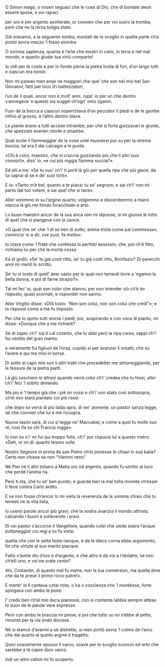 O Simon mago, o miseri seguaci
che le cose di Dio, che di bontate
deon essere spose, e voi rapaci

per oro e per argento avolterate,
or convien che per voi suoni la tromba,
però che ne la terza bolgia state.

Già eravamo, a la seguente tomba,
montati de lo scoglio in quella parte
ch’a punto sovra mezzo ’l fosso piomba.

O somma sapïenza, quanta è l’arte
che mostri in cielo, in terra e nel mal mondo,
e quanto giusto tua virtù comparte!

Io vidi per le coste e per lo fondo
piena la pietra livida di fóri,
d’un largo tutti e ciascun era tondo.

Non mi parean men ampi né maggiori
che que’ che son nel mio bel San Giovanni,
fatti per loco d’i battezzatori;

l’un de li quali, ancor non è molt’ anni,
rupp’ io per un che dentro v’annegava:
e questo sia suggel ch’ogn’ omo sganni.

Fuor de la bocca a ciascun soperchiava
d’un peccator li piedi e de le gambe
infino al grosso, e l’altro dentro stava.

Le piante erano a tutti accese intrambe;
per che sì forte guizzavan le giunte,
che spezzate averien ritorte e strambe.

Qual suole il fiammeggiar de le cose unte
muoversi pur su per la strema buccia,
tal era lì dai calcagni a le punte.

«Chi è colui, maestro, che si cruccia
guizzando più che li altri suoi consorti»,
diss’ io, «e cui più roggia fiamma succia?».

Ed elli a me: «Se tu vuo’ ch’i’ ti porti
là giù per quella ripa che più giace,
da lui saprai di sé e de’ suoi torti».

E io: «Tanto m’è bel, quanto a te piace:
tu se’ segnore, e sai ch’i’ non mi parto
dal tuo volere, e sai quel che si tace».

Allor venimmo in su l’argine quarto;
volgemmo e discendemmo a mano stanca
là giù nel fondo foracchiato e arto.

Lo buon maestro ancor de la sua anca
non mi dipuose, sì mi giunse al rotto
di quel che si piangeva con la zanca.

«O qual che se’ che ’l di sù tien di sotto,
anima trista come pal commessa»,
comincia’ io a dir, «se puoi, fa motto».

Io stava come ’l frate che confessa
lo perfido assessin, che, poi ch’è fitto,
richiama lui per che la morte cessa.

Ed el gridò: «Se’ tu già costì ritto,
se’ tu già costì ritto, Bonifazio?
Di parecchi anni mi mentì lo scritto.

Se’ tu sì tosto di quell’ aver sazio
per lo qual non temesti tòrre a ’nganno
la bella donna, e poi di farne strazio?».

Tal mi fec’ io, quai son color che stanno,
per non intender ciò ch’è lor risposto,
quasi scornati, e risponder non sanno.

Allor Virgilio disse: «Dilli tosto:
“Non son colui, non son colui che credi”»;
e io rispuosi come a me fu imposto.

Per che lo spirto tutti storse i piedi;
poi, sospirando e con voce di pianto,
mi disse: «Dunque che a me richiedi?

Se di saper ch’i’ sia ti cal cotanto,
che tu abbi però la ripa corsa,
sappi ch’i’ fui vestito del gran manto;

e veramente fui figliuol de l’orsa,
cupido sì per avanzar li orsatti,
che sù l’avere e qui me misi in borsa.

Di sotto al capo mio son li altri tratti
che precedetter me simoneggiando,
per le fessure de la pietra piatti.

Là giù cascherò io altresì quando
verrà colui ch’i’ credea che tu fossi,
allor ch’i’ feci ’l sùbito dimando.

Ma più è ’l tempo già che i piè mi cossi
e ch’i’ son stato così sottosopra,
ch’el non starà piantato coi piè rossi:

ché dopo lui verrà di più laida opra,
di ver’ ponente, un pastor sanza legge,
tal che convien che lui e me ricuopra.

Nuovo Iasón sarà, di cui si legge
ne’ Maccabei; e come a quel fu molle
suo re, così fia lui chi Francia regge».

Io non so s’i’ mi fui qui troppo folle,
ch’i’ pur rispuosi lui a questo metro:
«Deh, or mi dì: quanto tesoro volle

Nostro Segnore in prima da san Pietro
ch’ei ponesse le chiavi in sua balìa?
Certo non chiese se non “Viemmi retro”.

Né Pier né li altri tolsero a Matia
oro od argento, quando fu sortito
al loco che perdé l’anima ria.

Però ti sta, ché tu se’ ben punito;
e guarda ben la mal tolta moneta
ch’esser ti fece contra Carlo ardito.

E se non fosse ch’ancor lo mi vieta
la reverenza de le somme chiavi
che tu tenesti ne la vita lieta,

io userei parole ancor più gravi;
ché la vostra avarizia il mondo attrista,
calcando i buoni e sollevando i pravi.

Di voi pastor s’accorse il Vangelista,
quando colei che siede sopra l’acque
puttaneggiar coi regi a lui fu vista;

quella che con le sette teste nacque,
e da le diece corna ebbe argomento,
fin che virtute al suo marito piacque.

Fatto v’avete dio d’oro e d’argento;
e che altro è da voi a l’idolatre,
se non ch’elli uno, e voi ne orate cento?

Ahi, Costantin, di quanto mal fu matre,
non la tua conversion, ma quella dote
che da te prese il primo ricco patre!».

E mentr’ io li cantava cotai note,
o ira o coscïenza che ’l mordesse,
forte spingava con ambo le piote.

I’ credo ben ch’al mio duca piacesse,
con sì contenta labbia sempre attese
lo suon de le parole vere espresse.

Però con ambo le braccia mi prese;
e poi che tutto su mi s’ebbe al petto,
rimontò per la via onde discese.

Né si stancò d’avermi a sé distretto,
sì men portò sovra ’l colmo de l’arco
che dal quarto al quinto argine è tragetto.

Quivi soavemente spuose il carco,
soave per lo scoglio sconcio ed erto
che sarebbe a le capre duro varco.

Indi un altro vallon mi fu scoperto.
